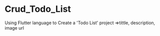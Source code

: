 # Crud_Todo_List
Using Flutter language to Create a 'Todo List' project =>tittle, description, image url
